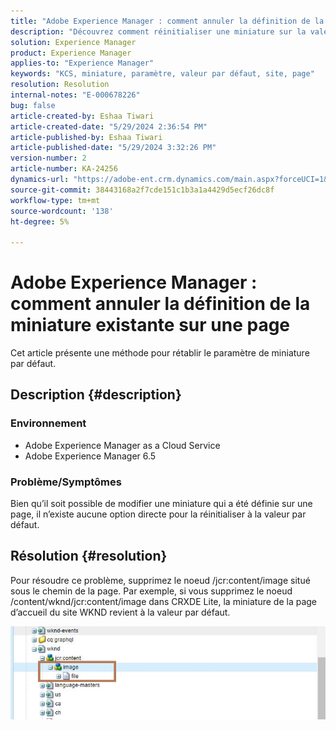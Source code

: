 ```yaml
---
title: "Adobe Experience Manager : comment annuler la définition de la miniature existante sur une page"
description: "Découvrez comment réinitialiser une miniature sur la valeur par défaut."
solution: Experience Manager
product: Experience Manager
applies-to: "Experience Manager"
keywords: "KCS, miniature, paramètre, valeur par défaut, site, page"
resolution: Resolution
internal-notes: "E-000678226"
bug: false
article-created-by: Eshaa Tiwari
article-created-date: "5/29/2024 2:36:54 PM"
article-published-by: Eshaa Tiwari
article-published-date: "5/29/2024 3:32:26 PM"
version-number: 2
article-number: KA-24256
dynamics-url: "https://adobe-ent.crm.dynamics.com/main.aspx?forceUCI=1&pagetype=entityrecord&etn=knowledgearticle&id=27b8bddf-c81d-ef11-840b-6045bd026dc7"
source-git-commit: 38443168a2f7cde151c1b3a1a4429d5ecf26dc8f
workflow-type: tm+mt
source-wordcount: '138'
ht-degree: 5%

---
```


# Adobe Experience Manager : comment annuler la définition de la miniature existante sur une page


Cet article présente une méthode pour rétablir le paramètre de miniature par défaut.

## Description {#description}


### <b>Environnement</b>

- Adobe Experience Manager as a Cloud Service
- Adobe Experience Manager 6.5


### Problème/Symptômes

Bien qu’il soit possible de modifier une miniature qui a été définie sur une page, il n’existe aucune option directe pour la réinitialiser à la valeur par défaut.


## Résolution {#resolution}


Pour résoudre ce problème, supprimez le noeud /jcr:content/image situé sous le chemin de la page. Par exemple, si vous supprimez le noeud /content/wknd/jcr:content/image dans CRXDE Lite, la miniature de la page d’accueil du site WKND revient à la valeur par défaut.

![](assets/7ba6cb6c-0e14-ef11-9f89-6045bd06eea5.png)
